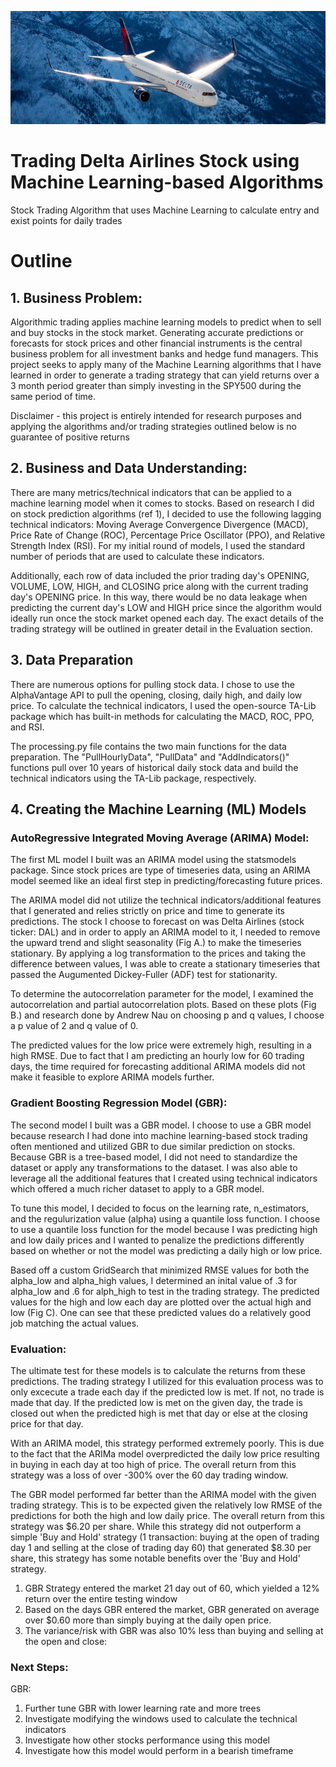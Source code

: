 ![](https://github.com/jawanggit/Stock_Trading_Algo/blob/main/Seattle-Boeing-HeroB.jpg)
# Trading Delta Airlines Stock using Machine Learning-based Algorithms
Stock Trading Algorithm that uses Machine Learning to calculate entry and exist points for daily trades


# Outline
## 1. Business Problem:

Algorithmic trading applies machine learning models to predict when to sell and buy stocks in the stock market. Generating accurate predictions or forecasts for stock prices and other financial instruments is the central business problem for all investment banks and hedge fund managers. This project seeks to apply many of the Machine Learning algorithms that I have learned in order to generate a trading strategy that can yield returns over a 3 month period greater than simply investing in the SPY500 during the same period of time. 

Disclaimer - this project is entirely intended for research purposes and applying the algorithms and/or trading strategies outlined below is no guarantee of positive returns

## 2. Business and Data Understanding:

There are many metrics/technical indicators that can be applied to a machine learning model when it comes to stocks. Based on research I did on stock prediction algorithms (ref 1), I decided to use the following lagging technical indicators: Moving Average Convergence Divergence (MACD), Price Rate of Change (ROC), Percentage Price Oscillator (PPO), and Relative Strength Index (RSI). For my initial round of models, I used the standard number of periods that are used to calculate these indicators.

Additionally, each row of data included the prior trading day's OPENING, VOLUME, LOW, HIGH, and CLOSING price along with the current trading day's OPENING price. In this way, there would be no data leakage when predicting the current day's LOW and HIGH price since the algorithm would ideally run once the stock market opened each day. The exact details of the trading strategy will be outlined in greater detail in the Evaluation section.

## 3. Data Preparation

There are numerous options for pulling stock data. I chose to use the AlphaVantage API to pull the opening, closing, daily high, and daily low price. To calculate the technical indicators, I used the open-source TA-Lib package which has built-in methods for calculating the MACD, ROC, PPO, and RSI.

The processing.py file contains the two main functions for the data preparation. The "PullHourlyData", "PullData" and "AddIndicators()" functions pull over 10 years of historical daily stock data and build the technical indicators using the TA-Lib package, respectively.

## 4. Creating the Machine Learning (ML) Models

### AutoRegressive Integrated Moving Average (ARIMA) Model:

The first ML model I built was an ARIMA model using the statsmodels package. Since stock prices are type of timeseries data, using an ARIMA model seemed like an ideal first step in predicting/forecasting future prices.

The ARIMA model did not utilize the technical indicators/additional features that I generated and relies strictly on price and time to generate its predictions. The stock I choose to forecast on was Delta Airlines (stock ticker: DAL) and in order to apply an ARIMA model to it, I needed to remove the upward trend and slight seasonality (Fig A.) to make the timeseries stationary. By applying a log transformation to the prices and taking the difference between values, I was able to create a stationary timeseries that passed the Augumented Dickey-Fuller (ADF) test for stationarity.

To determine the autocorrelation parameter for the model, I examined the autocorrelation and partial autocorrelation plots. Based on these plots (Fig B.) and research done by Andrew Nau on choosing p and q values, I choose a p value of 2 and q value of 0. 

The predicted values for the low price were extremely high, resulting in a high RMSE. Due to fact that I am predicting an hourly low for 60 trading days, the time required for forecasting additional ARIMA models did not make it feasible to explore ARIMA models further.


### Gradient Boosting Regression Model (GBR):

The second model I built was a GBR model. I choose to use a GBR model because research I had done into machine learning-based stock trading often mentioned and utilized GBR to due similar prediction on stocks. Because GBR is a tree-based model, I did not need to standardize the dataset or apply any transformations to the dataset. I was also able to leverage all the additional features that I created using technical indicators which offered a much richer dataset to apply to a GBR model.

To tune this model, I decided to focus on the learning rate, n_estimators, and the regulurization value (alpha) using a quantile loss function. I choose to use a quantile loss function for the model because I was predicting high and low daily prices and I wanted to penalize the predictions differently based on whether or not the model was predicting a daily high or low price. 

Based off a custom GridSearch that minimized RMSE values for both the alpha_low and alpha_high values, I determined an inital value of .3 for alpha_low and .6 for alph_high to test in the trading strategy. The predicted values for the high and low each day are plotted over the actual high and low (Fig C). One can see that these predicted values do a relatively good job matching the actual values.


### Evaluation:

The ultimate test for these models is to calculate the returns from these predictions. The trading strategy I utilized for this evaluation process was to only excecute a trade each day if the predicted low is met. If not, no trade is made that day. If the predicted low is met on the given day, the trade is closed out when the predicted high is met that day or else at the closing price for that day.

With an ARIMA model, this strategy performed extremely poorly. This is due to the fact that the ARIMa model overpredicted the daily low price resulting in buying in each day at too high of price. The overall return from this strategy was a loss of over -300% over the 60 day trading window.

The GBR model performed far better than the ARIMA model with the given trading strategy. This is to be expected given the relatively low RMSE of the predictions for both the high and low daily price. The overall return from this strategy was $6.20 per share. While this strategy did not outperform a simple 'Buy and Hold' strategy (1 transaction: buying at the open of trading day 1 and selling at the close of trading day 60) that generated $8.30 per share, this strategy has some notable benefits over the 'Buy and Hold' strategy.

1. GBR Strategy entered the market 21 day out of 60, which yielded a 12% return over the entire testing window
2. Based on the days GBR entered the market, GBR generated on average over $0.60 more than simply buying at the daily open price.
3. The variance/risk with GBR was also 10% less than buying and selling at the open and close:

### Next Steps:

GBR:

1. Further tune GBR with lower learning rate and more trees
2. Investigate modifying the windows used to calculate the technical indicators
3. Investigate how other stocks performance using this model
4. Investigate how this model would perform in a bearish timeframe 





